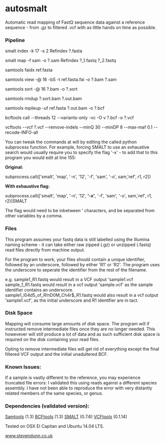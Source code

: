 # autosmalt
Automatic read mapping of FastQ sequence data against a reference sequence - from .gz to filtered .vcf with as little hands on time as possible.

### Pipeline

smalt index -k 17 -s 2 Refindex ?.fasta

smalt map -f sam -o ?.sam Refindex ?_1.fastq ?_2.fastq 

samtools faidx ref.fasta 

samtools view -@ 16 -bS -t ref.fasta.fai -o ?.bam ?.sam 

samtools sort -@ 16 ?.bam -o ?.sort 

samtools rmdup ?.sort.bam ?.out.bam 

samtools mpileup -uf ref.fasta ?.out.bam -o ?.bcf 

bcftools call --threads 12 --variants-only -vc -O v ?.bcf -o ?.vcf 

vcftools --vcf ?.vcf --remove-indels --minQ 30 --minDP 8 --max-maf 0.1 --recode-INFO-all 


You can tweak the commands at will by editing the called python subprocess function. For example, forcing SMALT to use an exhaustive search would usually require you to specify the flag '-x' - to add that to this program you would edit at line 155:

**Original:**

subprocess.call(['smalt', 'map', '-n', '12', '-f', 'sam', '-o', sam,'ref', r1, r2])
    
    
**With exhaustive flag:**

subprocess.call(['smalt', 'map', '-n', '12', **'-x'**, '-f', 'sam', '-o', sam,'ref', r1, r2)]SMALT


The flag would need to be inbetween ' characters, and be separated from other variables by a comma. 


### Files

This program assumes your fastq data is still labelled using the Illumina naming scheme - it can take either raw zipped (.gz) or unzipped (.fastq) read files directly from machine output.

For the program to work, your files should contain a unique identifier, followed by an underscore, followed by either 'R1' or 'R2'. The program uses the underscore to seperate the identifier from the rest of the filename.

e.g. sample1_R1.fastq would result in a VCF output 'sample1.vcf
     sample_1_R1.fastq would result in a vcf output 'sample.vcf' as the sample identifier contains an underscore.
     sample1_l04d5_of_R!nD0M_Ch4r$_R1.fastq would also result in a vcf output 'sample1.vcf', as the initial underscore and R1 identifier are in tact.
     
     

### Disk Space

Mapping will consume large amounts of disk space. The program will if instructed remove intermediate files once they are no longer needed. This howevever will still produce a lot of data and as such sufficient disk space is required on the disk containing your read files. 

Opting to remove intermediate files will get rid of everything except the final filtered VCF output and the initial unadultered BCF.



### Known Issues:

If a sample is vastly different to the reference, you may experience truncated file errors: I validated this using reads against a different species assembly. I have not been able to reproduce the error with very distantly related members of the same species, or  genus.



### Dependencies (validated version):

[Samtools](http://samtools.sourceforge.net/) (1.3) 
[BCFtools](https://samtools.github.io/bcftools/bcftools.html) (1.3) 
[SMALT](http://www.sanger.ac.uk/science/tools/smalt-0) (0.7.6)
[VCFtools](http://vcftools.sourceforge.net/) (0.1.14)

Tested on OSX El Capitan and Ubuntu 14.04 LTS.


www.stevendunn.co.uk
